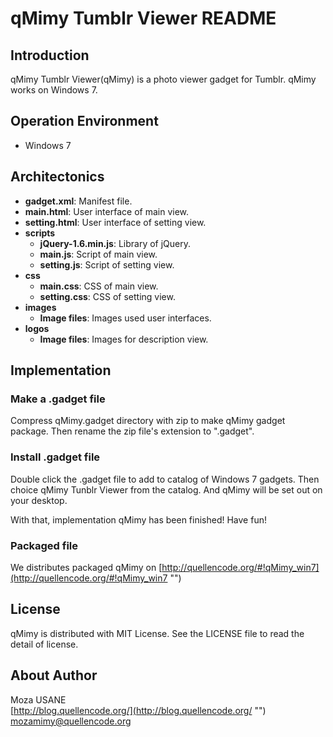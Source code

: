 qMimy Tumblr Viewer README
==========================

## Introduction

qMimy Tumblr Viewer(qMimy) is a photo viewer gadget for Tumblr. qMimy works on Windows 7.

## Operation Environment

- Windows 7

## Architectonics

- **gadget.xml**: Manifest file.
- **main.html**: User interface of main view.
- **setting.html**: User interface of setting view.
- **scripts**
    - **jQuery-1.6.min.js**: Library of jQuery.
    - **main.js**: Script of main view.
    - **setting.js**: Script of setting view.
- **css**
    - **main.css**: CSS of main view.
    - **setting.css**: CSS of setting view.
- **images**
    - **Image files**: Images used user interfaces.
- **logos**
    - **Image files**: Images for description view.
    
## Implementation

### Make a .gadget file

Compress qMimy.gadget directory with zip to make qMimy gadget package. Then rename the zip file's extension to ".gadget".

### Install .gadget file

Double click the .gadget file to add to catalog of Windows 7 gadgets. Then choice qMimy Tunblr Viewer from the catalog. And qMimy will be set out on your desktop.

With that, implementation qMimy has been finished! Have fun!

### Packaged file

We distributes packaged qMimy on [http://quellencode.org/#!qMimy_win7](http://quellencode.org/#!qMimy_win7 "") 

## License

qMimy is distributed with MIT License. See the LICENSE file to read the detail of license.

## About Author

Moza USANE  
[http://blog.quellencode.org/](http://blog.quellencode.org/ "")  
mozamimy@quellencode.org